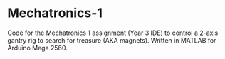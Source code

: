 # Mechatronics-1
Code for the Mechatronics 1 assignment (Year 3 IDE) to control a 2-axis gantry rig to search for treasure (AKA magnets). Written in MATLAB for Arduino Mega 2560.
